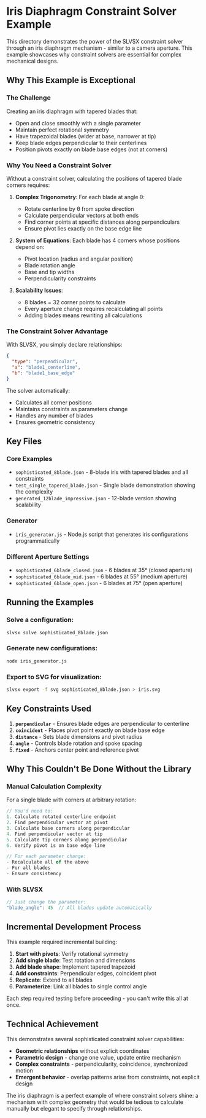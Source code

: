 # Iris Diaphragm Constraint Solver Example

This directory demonstrates the power of the SLVSX constraint solver through an iris diaphragm mechanism - similar to a camera aperture. This example showcases why constraint solvers are essential for complex mechanical designs.

## Why This Example is Exceptional

### The Challenge
Creating an iris diaphragm with tapered blades that:
- Open and close smoothly with a single parameter
- Maintain perfect rotational symmetry
- Have trapezoidal blades (wider at base, narrower at tip)
- Keep blade edges perpendicular to their centerlines
- Position pivots exactly on blade base edges (not at corners)

### Why You Need a Constraint Solver

Without a constraint solver, calculating the positions of tapered blade corners requires:

1. **Complex Trigonometry**: For each blade at angle θ:
   - Rotate centerline by θ from spoke direction
   - Calculate perpendicular vectors at both ends
   - Find corner points at specific distances along perpendiculars
   - Ensure pivot lies exactly on the base edge line

2. **System of Equations**: Each blade has 4 corners whose positions depend on:
   - Pivot location (radius and angular position)
   - Blade rotation angle
   - Base and tip widths
   - Perpendicularity constraints

3. **Scalability Issues**: 
   - 8 blades = 32 corner points to calculate
   - Every aperture change requires recalculating all points
   - Adding blades means rewriting all calculations

### The Constraint Solver Advantage

With SLVSX, you simply declare relationships:
```json
{
  "type": "perpendicular",
  "a": "blade1_centerline",
  "b": "blade1_base_edge"
}
```

The solver automatically:
- Calculates all corner positions
- Maintains constraints as parameters change
- Handles any number of blades
- Ensures geometric consistency

## Key Files

### Core Examples
- `sophisticated_8blade.json` - 8-blade iris with tapered blades and all constraints
- `test_single_tapered_blade.json` - Single blade demonstration showing the complexity
- `generated_12blade_impressive.json` - 12-blade version showing scalability

### Generator
- `iris_generator.js` - Node.js script that generates iris configurations programmatically

### Different Aperture Settings
- `sophisticated_6blade_closed.json` - 6 blades at 35° (closed aperture)
- `sophisticated_6blade_mid.json` - 6 blades at 55° (medium aperture)
- `sophisticated_6blade_open.json` - 6 blades at 75° (open aperture)

## Running the Examples

### Solve a configuration:
```bash
slvsx solve sophisticated_8blade.json
```

### Generate new configurations:
```bash
node iris_generator.js
```

### Export to SVG for visualization:
```bash
slvsx export -f svg sophisticated_8blade.json > iris.svg
```

## Key Constraints Used

1. **`perpendicular`** - Ensures blade edges are perpendicular to centerline
2. **`coincident`** - Places pivot point exactly on blade base edge
3. **`distance`** - Sets blade dimensions and pivot radius
4. **`angle`** - Controls blade rotation and spoke spacing
5. **`fixed`** - Anchors center point and reference pivot

## Why This Couldn't Be Done Without the Library

### Manual Calculation Complexity
For a single blade with corners at arbitrary rotation:
```javascript
// You'd need to:
1. Calculate rotated centerline endpoint
2. Find perpendicular vector at pivot
3. Calculate base corners along perpendicular
4. Find perpendicular vector at tip
5. Calculate tip corners along perpendicular
6. Verify pivot is on base edge line

// For each parameter change:
- Recalculate all of the above
- For all blades
- Ensure consistency
```

### With SLVSX
```javascript
// Just change the parameter:
"blade_angle": 45  // All blades update automatically
```

## Incremental Development Process

This example required incremental building:

1. **Start with pivots**: Verify rotational symmetry
2. **Add single blade**: Test rotation and dimensions
3. **Add blade shape**: Implement tapered trapezoid
4. **Add constraints**: Perpendicular edges, coincident pivot
5. **Replicate**: Extend to all blades
6. **Parameterize**: Link all blades to single control angle

Each step required testing before proceeding - you can't write this all at once.

## Technical Achievement

This demonstrates several sophisticated constraint solver capabilities:
- **Geometric relationships** without explicit coordinates
- **Parametric design** - change one value, update entire mechanism
- **Complex constraints** - perpendicularity, coincidence, synchronized motion
- **Emergent behavior** - overlap patterns arise from constraints, not explicit design

The iris diaphragm is a perfect example of where constraint solvers shine: a mechanism with complex geometry that would be tedious to calculate manually but elegant to specify through relationships.